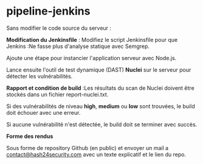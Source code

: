 # pipeline-jenkins

Sans modifier le code source du serveur :

**Modification du Jenkinsfile** : Modifiez le script Jenkinsfile pour que Jenkins :Ne fasse plus d'analyse statique avec Semgrep.

Ajoute une étape pour instancier l'application serveur avec Node.js.

Lance ensuite l'outil de test dynamique (DAST) **Nuclei** sur le serveur pour détecter les vulnérabilités.

**Rapport et condition de build** :Les résultats du scan de Nuclei doivent être stockés dans un fichier report-nuclei.txt.

Si des vulnérabilités de niveau **high**, **medium** ou **low** sont trouvées, le build doit échouer avec une erreur.

Si aucune vulnérabilité n'est détectée, le build doit se terminer avec succès.

**Forme des rendus**

Sous forme de repository Github (en public) et envoyer un mail a contact@hash24security.com avec un texte explicatif et le lien du repo.